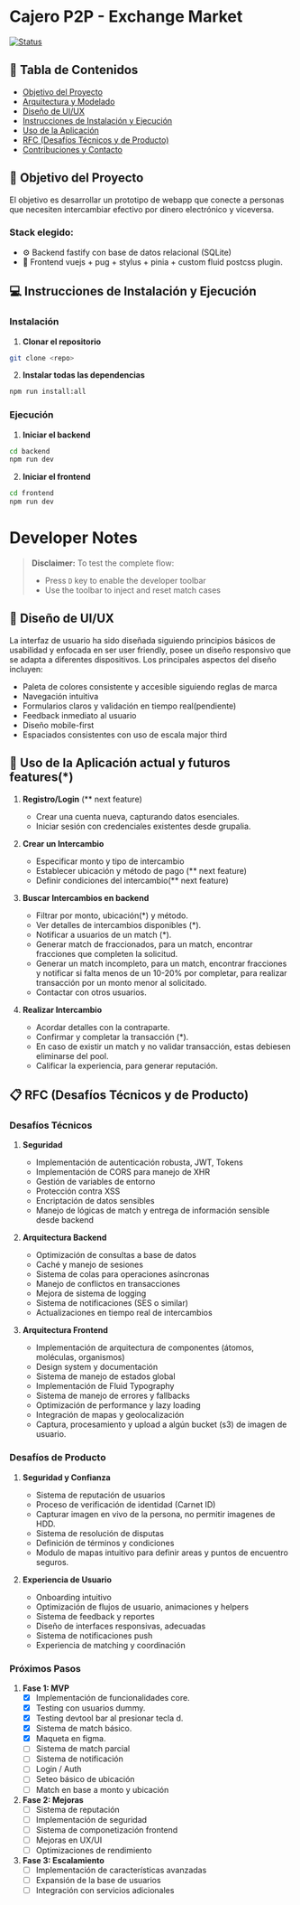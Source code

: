 # Cajero P2P - Exchange Market

<div align="left">

[![Status](https://img.shields.io/badge/status-active-success.svg)]()

</div>

## 📝 Tabla de Contenidos

- [Objetivo del Proyecto](#objetivo)
- [Arquitectura y Modelado](#arquitectura)
- [Diseño de UI/UX](#diseño)
- [Instrucciones de Instalación y Ejecución](#instalacion)
- [Uso de la Aplicación](#uso)
- [RFC (Desafíos Técnicos y de Producto)](#rfc)
- [Contribuciones y Contacto](#contribuciones)

## 🎯 Objetivo del Proyecto <a name="objetivo"></a>

El objetivo es desarrollar un prototipo de webapp que conecte a personas que necesiten intercambiar efectivo por dinero electrónico y viceversa.

### Stack elegido:

- ⚙️ Backend fastify con base de datos relacional (SQLite)
- 🎨 Frontend vuejs + pug + stylus + pinia + custom fluid postcss plugin.

## 💻 Instrucciones de Instalación y Ejecución <a name="instalacion"></a>

### Instalación

1. **Clonar el repositorio**
```bash
git clone <repo>
```

2. **Instalar todas las dependencias**
```bash
npm run install:all
```

### Ejecución

1. **Iniciar el backend**
```bash
cd backend
npm run dev
```

2. **Iniciar el frontend**
```bash
cd frontend
npm run dev
```

# Developer Notes

> **Disclaimer:** To test the complete flow:
> - Press `D` key to enable the developer toolbar
> - Use the toolbar to inject and reset match cases

## 🎨 Diseño de UI/UX <a name="diseño"></a>

La interfaz de usuario ha sido diseñada siguiendo principios básicos de usabilidad y enfocada en ser user friendly, posee un diseño responsivo que se adapta a diferentes dispositivos. Los principales aspectos del diseño incluyen:

- Paleta de colores consistente y accesible siguiendo reglas de marca
- Navegación intuitiva
- Formularios claros y validación en tiempo real(pendiente)
- Feedback inmediato al usuario
- Diseño mobile-first
- Espaciados consistentes con uso de escala major third

## 📱 Uso de la Aplicación actual y futuros features(*)<a name="uso"></a>

1. **Registro/Login** (** next feature)
   - Crear una cuenta nueva, capturando datos esenciales.
   - Iniciar sesión con credenciales existentes desde grupalia.

2. **Crear un Intercambio**
   - Especificar monto y tipo de intercambio
   - Establecer ubicación y método de pago (** next feature)
   - Definir condiciones del intercambio(** next feature)

3. **Buscar Intercambios en backend**
   - Filtrar por monto, ubicación(*) y método.
   - Ver detalles de intercambios disponibles (*).
   - Notificar a usuarios de un match (*).
   - Generar match de fraccionados, para un match, encontrar fracciones que completen la solicitud.
   - Generar un match incompleto, para un match, encontrar fracciones y notificar si falta menos de un 10-20% por completar, para realizar transacción por un monto menor al solicitado.
   - Contactar con otros usuarios.

4. **Realizar Intercambio**
   - Acordar detalles con la contraparte.
   - Confirmar y completar la transacción (*).
   - En caso de existir un match y no validar transacción, estas debiesen eliminarse del pool.
   - Calificar la experiencia, para generar reputación.

## 📋 RFC (Desafíos Técnicos y de Producto) <a name="rfc"></a>

### Desafíos Técnicos

1. **Seguridad**
   - Implementación de autenticación robusta, JWT, Tokens
   - Implementación de CORS para manejo de XHR
   - Gestión de variables de entorno
   - Protección contra XSS
   - Encriptación de datos sensibles
   - Manejo de lógicas de match y entrega de información sensible desde backend

2. **Arquitectura Backend**
   - Optimización de consultas a base de datos
   - Caché y manejo de sesiones
   - Sistema de colas para operaciones asíncronas
   - Manejo de conflictos en transacciones
   - Mejora de sistema de logging
   - Sistema de notificaciones (SES o similar)
   - Actualizaciones en tiempo real de intercambios

3. **Arquitectura Frontend**
   - Implementación de arquitectura de componentes (átomos, moléculas, organismos)
   - Design system y documentación
   - Sistema de manejo de estados global
   - Implementación de Fluid Typography
   - Sistema de manejo de errores y fallbacks
   - Optimización de performance y lazy loading
   - Integración de mapas y geolocalización
   - Captura, procesamiento y upload a algún bucket (s3) de imagen de usuario.

### Desafíos de Producto

1. **Seguridad y Confianza**
   - Sistema de reputación de usuarios
   - Proceso de verificación de identidad (Carnet ID)
   - Capturar imagen en vivo de la persona, no permitir imagenes de HDD.
   - Sistema de resolución de disputas
   - Definición de términos y condiciones
   - Modulo de mapas intuitivo para definir areas y puntos de encuentro seguros.

2. **Experiencia de Usuario**
   - Onboarding intuitivo
   - Optimización de flujos de usuario, animaciones y helpers
   - Sistema de feedback y reportes
   - Diseño de interfaces responsivas, adecuadas
   - Sistema de notificaciones push
   - Experiencia de matching y coordinación

### Próximos Pasos

1. **Fase 1: MVP**
   - [x] Implementación de funcionalidades core.
   - [x] Testing con usuarios dummy.
   - [x] Testing devtool bar al presionar tecla d.
   - [x] Sistema de match básico.
   - [x] Maqueta en figma.
   - [ ] Sistema de match parcial
   - [ ] Sistema de notificación
   - [ ] Login / Auth
   - [ ] Seteo básico de ubicación
   - [ ] Match en base a monto y ubicación

2. **Fase 2: Mejoras**
   - [ ] Sistema de reputación
   - [ ] Implementación de seguridad
   - [ ] Sistema de componetización frontend
   - [ ] Mejoras en UX/UI
   - [ ] Optimizaciones de rendimiento

3. **Fase 3: Escalamiento**
   - [ ] Implementación de características avanzadas
   - [ ] Expansión de la base de usuarios
   - [ ] Integración con servicios adicionales